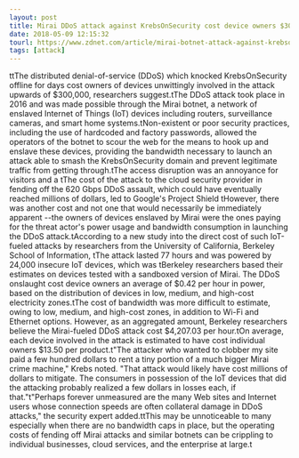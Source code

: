 ```yaml
---
layout: post
title: Mirai DDoS attack against KrebsOnSecurity cost device owners $300,000
date: 2018-05-09 12:15:32
tourl: https://www.zdnet.com/article/mirai-botnet-attack-against-krebsonsecurity-cost-device-owners-300000/
tags: [attack]
---
```

ttThe distributed denial-of-service (DDoS) which knocked KrebsOnSecurity offline for days cost owners of devices unwittingly involved in the attack upwards of $300,000, researchers suggest.tThe DDoS attack took place in 2016 and was made possible through the Mirai botnet, a network of enslaved Internet of Things (IoT) devices including routers, surveillance cameras, and smart home systems.tNon-existent or poor security practices, including the use of hardcoded and factory passwords, allowed the operators of the botnet to scour the web for the means to hook up and enslave these devices, providing the bandwidth necessary to launch an attack able to smash the KrebsOnSecurity domain and prevent legitimate traffic from getting through.tThe access disruption was an annoyance for visitors and a tThe cost of the attack to the cloud security provider in fending off the 620 Gbps DDoS assault, which could have eventually reached millions of dollars, led to Google's Project Shield tHowever, there was another cost and not one that would necessarily be immediately apparent --the owners of devices enslaved by Mirai were the ones paying for the threat actor's power usage and bandwidth consumption in launching the DDoS attack.tAccording to a new study into the direct cost of such IoT-fueled attacks by researchers from the University of California, Berkeley School of Information, tThe attack lasted 77 hours and was powered by 24,000 insecure IoT devices, which was tBerkeley researchers based their estimates on devices tested with a sandboxed version of Mirai. The DDoS onslaught cost device owners an average of $0.42 per hour in power, based on the distribution of devices in low, medium, and high-cost electricity zones.tThe cost of bandwidth was more difficult to estimate, owing to low, medium, and high-cost zones, in addition to Wi-Fi and Ethernet options. However, as an aggregated amount, Berkeley researchers believe the Mirai-fueled DDoS attack cost $4,207.03 per hour.tOn average, each device involved in the attack is estimated to have cost individual owners $13.50 per product.t"The attacker who wanted to clobber my site paid a few hundred dollars to rent a tiny portion of a much bigger Mirai crime machine," Krebs noted. "That attack would likely have cost millions of dollars to mitigate. The consumers in possession of the IoT devices that did the attacking probably realized a few dollars in losses each, if that."t"Perhaps forever unmeasured are the many Web sites and Internet users whose connection speeds are often collateral damage in DDoS attacks," the security expert added.ttThis may be unnoticeable to many especially when there are no bandwidth caps in place, but the operating costs of fending off Mirai attacks and similar botnets can be crippling to individual businesses, cloud services, and the enterprise at large.t 